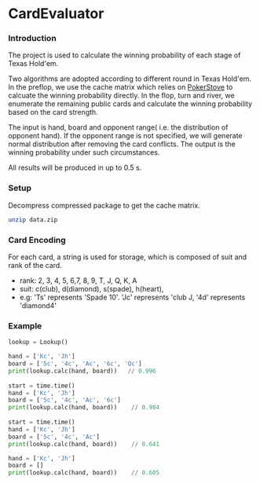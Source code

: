 # CardEvaluator
### Introduction

The project is used to calculate the winning probability of each stage of Texas Hold'em.  

Two algorithms are adopted according to different round in Texas Hold'em. In the preflop, we use the cache matrix which relies on [PokerStove](https://github.com/andrewprock/pokerstove) to calcuate the winning probability directly. In the flop, turn and river, we enumerate the remaining public cards and calculate the winning probability based on the card strength. 

The input is hand, board and opponent range( i.e. the distribution of opponent hand). If the opponent range is not specified, we will generate normal distribution after removing the card conflicts. The output is the winning probability under such circumstances.

All results will be produced in up to 0.5 s.

### Setup

Decompress compressed package to get the cache matrix.

```bash
unzip data.zip
```



### Card Encoding

For each card, a string is used for storage, which is composed of suit and rank of the card. 

* rank: 2, 3, 4, 5, 6,7, 8, 9, T, J, Q, K, A
* suit: c(club), d(diamond), s(spade), h(heart),
* e.g:  'Ts'  represents 'Spade 10'.  'Jc' represents 'club J,  '4d' represents 'diamond4'

### Example

```python
lookup = Lookup()

hand = ['Kc', 'Jh']
board = ['5c', '4c', 'Ac', '6c', 'Qc']
print(lookup.calc(hand, board))   // 0.996
    
start = time.time()
hand = ['Kc', 'Jh']
board = ['5c', '4c', 'Ac', '6c']
print(lookup.calc(hand, board))    // 0.984
    
start = time.time()
hand = ['Kc', 'Jh']
board = ['5c', '4c', 'Ac']
print(lookup.calc(hand, board))    // 0.641

hand = ['Kc', 'Jh']
board = []
print(lookup.calc(hand, board))    // 0.605
```

